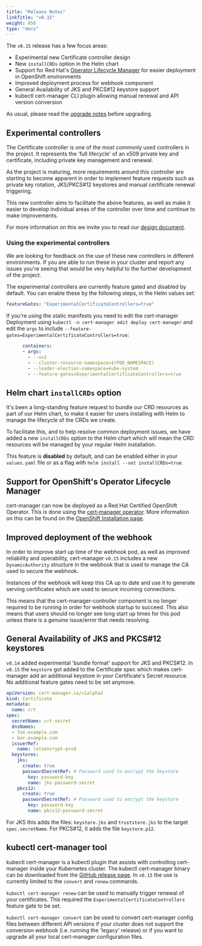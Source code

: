 ```yaml
---
title: "Release Notes"
linkTitle: "v0.15"
weight: 850
type: "docs"
---
```


The `v0.15` release has a few focus areas:

* Experimental new Certificate controller design
* New `installCRDs` option in the Helm chart
* Support for Red Hat's [Operator Lifecycle Manager](https://github.com/operator-framework/operator-lifecycle-manager) for easier deployment in OpenShift environments
* Improved deployment process for webhook component
* General Availability of JKS and PKCS#12 keystore support
* kubectl cert-manager CLI plugin allowing manual renewal and API version conversion

As usual, please read the [upgrade notes](/docs/installation/upgrading/upgrading-0.14-0.15/) before upgrading.

## Experimental controllers

The Certificate controller is one of the most commonly used controllers in the project.
It represents the 'full lifecycle' of an x509 private key and certificate, including
private key management and renewal.

As the project is maturing, more requirements around this controller are starting to become
apparent in order to implement feature requests such as private key rotation, JKS/PKCS#12
keystores and manual certificate renewal triggering.

This new controller aims to facilitate the above features, as well as make it easier to develop
individual areas of the controller over time and continue to make improvements.

For more information on this we invite you to read our [design document](https://github.com/jetstack/cert-manager/pull/2753).

### Using the experimental controllers

We are looking for feedback on the use of these new controllers in different environments. 
If you are able to run these in your cluster and report any issues you're seeing that would
be very helpful to the further development of the project.

The experimental controllers are currently feature gated and disabled by default.
You can enable these by the following steps, in the Helm values set:

```yaml
featureGates: "ExperimentalCertificateControllers=true"
```

If you're using the static manifests you need to edit the cert-manager Deployment using `kubectl -n cert-manager edit deploy cert-manager`
and edit the `args` to include `--feature-gates=ExperimentalCertificateControllers=true`:

```yaml
      containers:
      - args:
        - --v=2
        - --cluster-resource-namespace=$(POD_NAMESPACE)
        - --leader-election-namespace=kube-system
        - --feature-gates=ExperimentalCertificateControllers=true
```

## Helm chart `installCRDs` option

It's been a long-standing feature request to bundle our CRD resources as part
of our Helm chart, to make it easier for users installing with Helm to manage
the lifecycle of the CRDs we create.

To facilitate this, and to help resolve common deployment issues, we have added
a new `installCRDs` option to the Helm chart which will mean the CRD resources
will be managed by your regular Helm installation.

This feature is **disabled** by default, and can be enabled either in your
`values.yaml` file or as a flag with `helm install --set installCRDs=true`.

## Support for OpenShift's Operator Lifecycle Manager

cert-manager can now be deployed as a Red Hat Certified OpenShift Operator.
This is done using the [cert-manager operator](https://github.com/jetstack/cert-manager-olm).
More information on this can be found on the [OpenShift Installation page](https://cert-manager.io/docs/installation/openshift/).

## Improved deployment of the webhook

In order to improve start up time of the webhook pod, as well as improved reliability and operability,
cert-manager `v0.15` includes a new `DynamicAuthority` structure in the webhook that is used to manage the
CA used to secure the webhook.

Instances of the webhook will keep this CA up to date and use it to generate serving certificates which
are used to secure incoming connections.

This means that the cert-manager-controller component is no longer required to be running in order for webhook startup to succeed.
This also means that users should no longer see long start up times for this pod unless there is a genuine issue/error that needs resolving.

## General Availability of JKS and PKCS#12 keystores

`v0.14` added experimental 'bundle format' support for JKS and PKCS#12.
In `v0.15` the `keystore` got added to the Certificate spec which makes cert-manager
add an additional keystore in your Certificate's Secret resource.
No additional feature gates need to be set anymore.

```yaml
apiVersion: cert-manager.io/v1alpha2
kind: Certificate
metadata:
  name: crt
spec:
  secretName: crt-secret
  dnsNames:
  - foo.example.com
  - bar.example.com
  issuerRef:
    name: letsencrypt-prod
  keystores:
    jks:
      create: true
      passwordSecretRef: # Password used to encrypt the keystore
        key: password-key
        name: jks-password-secret
    pkcs12:
      create: true
      passwordSecretRef: # Password used to encrypt the keystore
        key: password-key
        name: pkcs12-password-secret
```

For JKS this adds the files: `keystore.jks` and `truststore.jks` to the target `spec.secretName`.
For PKCS#12, it adds the file `keystore.p12`.

## kubectl cert-manager tool

kubectl cert-manager is a kubectl plugin that assists with controlling cert-manager inside your
Kubernetes cluster. The kubectl cert-manager binary can be downloaded from the [GitHub release page](https://github.com/jetstack/cert-manager/releases/tag/v0.15.0).
In `v0.15` the use is currently limited to the `convert` and `renew` commands.

`kubectl cert-manager renew` can be used to manually trigger renewal of your certificates. This required the `ExperimentalCertificateControllers` feature gate to be set.

`kubectl cert-manager convert` can be used to convert cert-manager config files between different API versions
if your cluster does not support the conversion webhook (i.e. running the 'legacy' release)
or if you want to upgrade all your local cert-manager configuration files.
